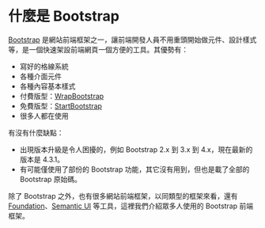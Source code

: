 # 什麼是 Bootstrap

[Bootstrap](https://getbootstrap.com/) 是網站前端框架之一，讓前端開發人員不用重頭開始做元件、設計樣式等，是一個快速架設前端網頁一個方便的工具。其優勢有：

* 寫好的格線系統
* 各種介面元件
* 各種內容基本樣式
* 付費版型：[WrapBootstrap](https://wrapbootstrap.com/)
* 免費版型：[StartBootstrap](https://startbootstrap.com/)
* 很多人都在使用

有沒有什麼缺點：

* 出現版本升級是令人困擾的，例如 Bootstrap 2.x 到 3.x 到 4.x，現在最新的版本是 4.3.1。
* 有可能僅使用了部份的 Bootstrap 功能，其它沒有用到，但也是載了全部的 Bootstrap 原始碼。

除了 Bootstrap 之外，也有很多網站前端框架，以同類型的框架來看，還有 [Foundation](https://foundation.zurb.com/)、[Semantic UI](https://semantic-ui.com/) 等工具，這裡我們介紹眾多人使用的 Bootstrap 前端框架。

